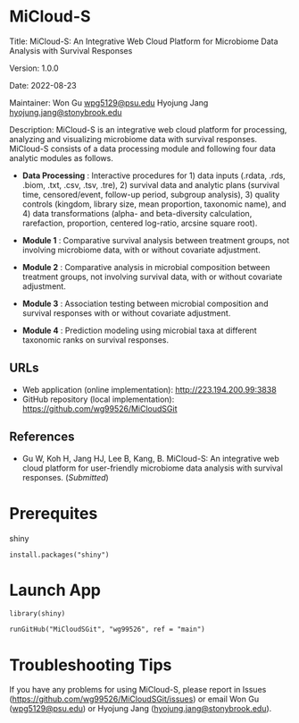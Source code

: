 # MiCloud-S

Title: MiCloud-S: An Integrative Web Cloud Platform for Microbiome Data Analysis with Survival Responses

Version: 1.0.0

Date: 2022-08-23

Maintainer: Won Gu <wpg5129@psu.edu> Hyojung Jang <hyojung.jang@stonybrook.edu> 

Description: MiCloud-S is an integrative web cloud platform for processing, analyzing and visualizing microbiome data with survival responses. MiCloud-S consists of a data processing module and following four data analytic modules as follows.

* **Data Processing** : Interactive procedures for 1) data inputs (.rdata, .rds, .biom, .txt, .csv, .tsv, .tre), 2) survival data and analytic plans (survival time, censored/event, follow-up period, subgroup analysis), 3) quality controls (kingdom, library size, mean proportion, taxonomic name), and 4) data transformations (alpha- and beta-diversity calculation, rarefaction, proportion, centered log-ratio, arcsine square root).

* **Module 1** : Comparative survival analysis between treatment groups, not involving microbiome data, with or without covariate adjustment.

* **Module 2** : Comparative analysis in microbial composition between treatment groups, not involving survival data, with or without covariate adjustment.

* **Module 3** : Association testing between microbial composition and survival responses with or without covariate adjustment.

* **Module 4** : Prediction modeling using microbial taxa at different taxonomic ranks on survival responses.


## URLs

* Web application (online implementation): http://223.194.200.99:3838
* GitHub repository (local implementation): https://github.com/wg99526/MiCloudSGit
 
## References

* Gu W, Koh H, Jang HJ, Lee B, Kang, B. MiCloud-S: An integrative web cloud platform for user-friendly microbiome data analysis with survival responses. (*_Submitted_*)

# Prerequites

shiny
```
install.packages("shiny")
```

# Launch App

```
library(shiny)

runGitHub("MiCloudSGit", "wg99526", ref = "main")
```

# Troubleshooting Tips

If you have any problems for using MiCloud-S, please report in Issues (https://github.com/wg99526/MiCloudSGit/issues) or email Won Gu (wpg5129@psu.edu) or Hyojung Jang (hyojung.jang@stonybrook.edu). 
